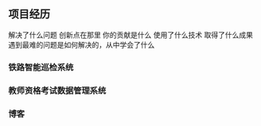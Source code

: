 ## 项目经历

解决了什么问题
创新点在那里
你的贡献是什么
使用了什么技术
取得了什么成果
遇到最难的问题是如何解决的，从中学会了什么

### 铁路智能巡检系统






### 教师资格考试数据管理系统







### 博客






